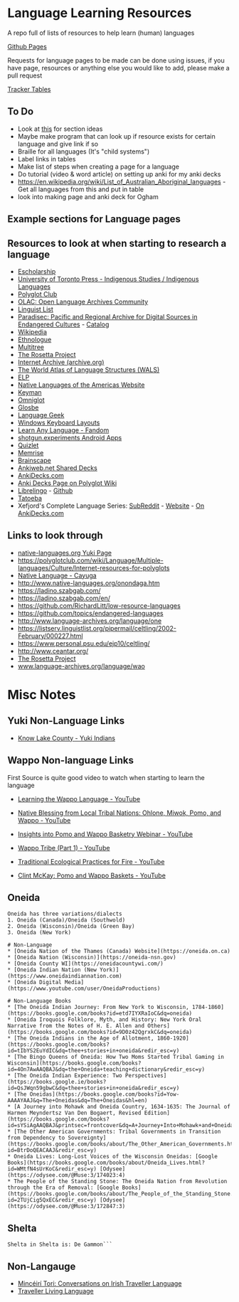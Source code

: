 # Language Learning Resources
A repo full of lists of resources to help learn (human) languages

[Github Pages](https://cutthroat78.github.io/Language-Learning-Resources)

Requests for language pages to be made can be done using issues, if you have page, resources or anything else you would like to add, please make a pull request

[Tracker Tables](Tracker.md)

## To Do

- Look at [this](https://polyglotclub.com/wiki/Language/Multiple-languages/Culture/Internet-resources-for-polyglots) for section ideas
- Maybe make program that can look up if resource exists for certain language and give link if so
- Braille for all languages (It's "child systems")
- Label links in tables
- Make list of steps when creating a page for a language
- Do tutorial (video & word article) on setting up anki for my anki decks
- https://en.wikipedia.org/wiki/List_of_Australian_Aboriginal_languages - Get all languages from this and put in table
- look into making page and anki deck for Ogham

## Example sections for Language pages

## Resources to look at when starting to research a language
- [Escholarship](https://escholarship.org/search)
- [University of Toronto Press - Indigenous Studies / Indigenous Languages](https://utorontopress.com/search-results/?category=INDILA&amount=40)
- [Polyglot Club](https://polyglotclub.com/language/wiki)
- [OLAC: Open Language Archives Community](http://www.language-archives.org/)
- [Linguist List](https://linguistlist.org/)
- [Paradisec: Pacific and Regional Archive for Digital Sources in Endangered Cultures](https://www.paradisec.org.au/) - [Catalog](https://catalog.paradisec.org.au)
- [Wikipedia](https://www.wikipedia.org/)
- [Ethnologue](https://www.ethnologue.com/)
- [Multitree](http://www.multitree.org)
- [The Rosetta Project](https://rosettaproject.org/)
- [Internet Archive (archive.org)](https://archive.org)
- [The World Atlas of Language Structures (WALS)](https://wals.info/)
- [ELP](https://www.endangeredlanguages.com/)
- [Native Languages of the Americas Website](https://www.native-languages.org/)
- [Keyman](https://keyman.com/)
- [Omniglot](https://www.omniglot.com)
- [Glosbe](https://glosbe.com/)
- [Language Geek](https://www.languagegeek.com)
- [Windows Keyboard Layouts](https://docs.microsoft.com/en-us/globalization/windows-keyboard-layouts)
- [Learn Any Language - Fandom](https://learnanylanguage.fandom.com/wiki/Learn_Any_Language)
- [shotgun.experiments Android Apps](https://play.google.com/store/apps/developer?id=shotgun.experiments)
- [Quizlet](https://quizlet.com)
- [Memrise](https://www.memrise.com/)
- [Brainscape](https://www.brainscape.com/)
- [Ankiweb.net Shared Decks](https://ankiweb.net/shared/decks/)
- [AnkiDecks.com](https://ankidecks.com/)
- [Anki Decks Page on Polyglot Wiki](https://polyglotclub.com/wiki/Language/Multiple-languages/Culture/Helpful-Anki-Shared-Decks)
- [Librelingo](https://librelingo.app) - [Github](https://github.com/LibreLingo/LibreLingo)
- [Tatoeba](https://tatoeba.org)
-  Xefjord's Complete Language Series: [SubReddit](https://www.reddit.com/r/XefsCompleteLangs/) - [Website](https://xefjord.wixsite.com/xefscompletelangs) - [On AnkiDecks.com](https://ankidecks.com/decks?query=xefjord)
## Links to look through
- [native-languages.org Yuki Page](http://www.native-languages.org/yuki.htm)
- https://polyglotclub.com/wiki/Language/Multiple-languages/Culture/Internet-resources-for-polyglots
- [Native Language - Cayuga](https://www.native-languages.org/cayuga.htm)
- http://www.native-languages.org/onondaga.htm
- https://ladino.szabgab.com/
- https://ladino.szabgab.com/en/
- https://github.com/RichardLitt/low-resource-languages
- https://github.com/topics/endangered-languages
- http://www.language-archives.org/language/one
- https://listserv.linguistlist.org/pipermail/celtling/2002-February/000227.html
- https://www.personal.psu.edu/ejp10/celtling/
- http://www.ceantar.org/
- [The Rosetta Project](https://rosettaproject.org/)
- www.language-archives.org/language/wao

# Misc Notes
## Yuki Non-Language Links
- [Know Lake County - Yuki Indians](https://youtu.be/tnEM3Ky3nsA)
## Wappo Non-language Links
First Source is quite good video to watch when starting to learn the language
- [Learning the Wappo Language - YouTube](https://youtu.be/wPjOUPMfGeE)

- [Native Blessing from Local Tribal Nations: Ohlone, Miwok, Pomo, and Wappo - YouTube](https://youtu.be/_eJhZKrdTT0)
- [Insights into Pomo and Wappo Basketry Webinar - YouTube](https://youtu.be/8HJuI5vQzZE)
- [Wappo Tribe (Part 1) - YouTube](https://youtu.be/9LpmRPIkPJc)
- [Traditional Ecological Practices for Fire - YouTube](https://youtube.com/watch?v=bO8OwZbc8VI&feature=share)
- [Clint McKay: Pomo and Wappo Baskets - YouTube](https://youtube.com/watch?v=6LwajH7kMJo&feature=share)
## Oneida
```
Oneida has three variations/dialects
1. Oneida (Canada)/Oneida (Southwold)
2. Oneida (Wisconsin)/Oneida (Green Bay)
3. Oneida (New York)
```
```
# Non-Language
* [Oneida Nation of the Thames (Canada) Website](https://oneida.on.ca)
* [Oneida Nation (Wisconsin)](https://oneida-nsn.gov)
* [Oneida County WI](https://oneidacountywi.com/)
* [Oneida Indian Nation (New York)](https://www.oneidaindiannation.com)
* [Oneida Digital Media](https://www.youtube.com/user/OneidaProductions)

# Non-Language Books
* [The Oneida Indian Journey: From New York to Wisconsin, 1784-1860](https://books.google.com/books?id=etd7IYXRaIoC&dq=oneida)
* [Oneida Iroquois Folklore, Myth, and History: New York Oral Narrative from the Notes of H. E. Allen and Others](https://books.google.com/books?id=9D0z42QgrxkC&dq=oneida)
* [The Oneida Indians in the Age of Allotment, 1860-1920](https://books.google.com/books?id=tIbYS2EuYdIC&dq=thee+stories+in+oneida&redir_esc=y)
* [The Bingo Queens of Oneida: How Two Moms Started Tribal Gaming in Wisconsin](https://books.google.com/books?id=4On7AwAAQBAJ&dq=the+Oneida+teaching+dictionary&redir_esc=y)
* [The Oneida Indian Experience: Two Perspectives](https://books.google.ie/books?id=QsJWqn59gbwC&dq=thee+stories+in+oneida&redir_esc=y)
* [The Oneidas](https://books.google.com/books?id=Yow-AAAAYAAJ&q=The+Oneidas&dq=The+Oneidas&hl=en)
* [A Journey into Mohawk and Oneida Country, 1634-1635: The Journal of Harmen Meyndertsz Van Den Bogaert, Revised Edition](https://books.google.com/books?id=sYSiAgAAQBAJ&printsec=frontcover&dq=A+Journey+Into+Mohawk+and+Oneida+Country&hl=en&redir_esc=y)
* [The Other American Governments: Tribal Governments in Transition from Dependency to Sovereignty](https://books.google.com/books/about/The_Other_American_Governments.html?id=BtrDoQEACAAJ&redir_esc=y)
* Oneida Lives: Long-Lost Voices of the Wisconsin Oneidas: [Google Books](https://books.google.com/books/about/Oneida_Lives.html?id=WMtfN4sUrKoC&redir_esc=y) [Odysee](https://odysee.com/@Muse:3/174023:4)
* The People of the Standing Stone: The Oneida Nation from Revolution through the Era of Removal: [Google Books](https://books.google.com/books/about/The_People_of_the_Standing_Stone.html?id=2TUjCig5QxEC&redir_esc=y) [Odysee](https://odysee.com/@Muse:3/172847:3)
```

## Shelta
```(Also known as Cant, Gammon, Irish Traveler Cant, Sheldru, The Cant, Shelter)
Shelta in Shelta is: De Gammon```

```
## Non-Langauge
- [Mincéirí Tori: Conversations on Irish Traveller Language](https://youtu.be/7-kXhy-O1dU)
- [Traveller Living Language](https://youtu.be/J6YdRd-mBtU)
```
